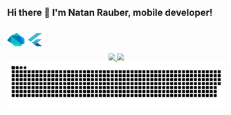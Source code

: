 ## Hi there 👋 I'm Natan Rauber, mobile developer!

<div style="display: inline_block"><br>
  <img align="center" alt="Dart" height="30" width="40" src="https://raw.githubusercontent.com/devicons/devicon/master/icons/dart/dart-original.svg">
  <img align="center" alt="Flutter" height="30" width="40" src="https://raw.githubusercontent.com/devicons/devicon/master/icons/flutter/flutter-original.svg">
</div>

<br>

<div align="center">
  <a href="https://github.com/natanrauber">
  <img height="155em" src="https://github-readme-stats.vercel.app/api?username=natanrauber&show_icons=true&theme=dracula&include_all_commits=true&count_private=true&hide=contribs"/>
  <img height="155em" src="https://github-readme-stats.vercel.app/api/top-langs/?username=natanrauber&layout=compact&langs_count=4&theme=dracula&hide=javascript"/>
</div>

<div align="center">
  <a href="https://github.com/natanrauber">
  <img src="https://github.com/natanrauber/natanrauber/blob/output/github-contribution-grid-snake.svg"/>
</div>
